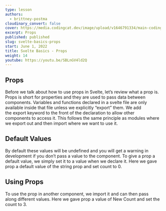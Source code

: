```yaml
---
type: lesson
authors:
  - brittney-postma
cloudinary_convert: false
cover: https://media.codingcat.dev/image/upload/v1646791334/main-codingcatdev-photo/Intro_to_Svelte.png
excerpt: Props
published: published
slug: svelte-basics-props
start: June 1, 2022
title: Svelte Basics - Props
weight: 14
youtube: https://youtu.be/SBLnGV4ld2Q
---
```


## Props

Before we talk about how to use props in Svelte, let’s review what a prop is. Props is short for properties and they are used to pass data between components. Variables and functions declared in a svelte file are only available inside that file unless we explicitly “export” them. We add the export keyword to the front of the declaration to allow other components to access it. This follows the same principle as modules where we export out and then import where we want to use it.

## Default Values

By default these values will be undefined and you will get a warning in development if you don’t pass a value to the component. To give a prop a default value, we simply set it to a value when we declare it. Here we gave prop a default value of the string prop and set count to 0.

## Using Props

To use the prop in another component, we import it and can then pass along different values. Here we gave prop a value of New Count and set the count to 3.
